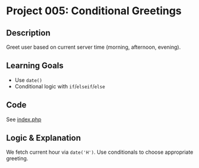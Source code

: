 # Project 005: Conditional Greetings

## Description
Greet user based on current server time (morning, afternoon, evening).

## Learning Goals
- Use `date()`
- Conditional logic with `if`/`elseif`/`else`

## Code
See [index.php](index.php)

## Logic & Explanation
We fetch current hour via `date('H')`. Use conditionals to choose appropriate greeting.
